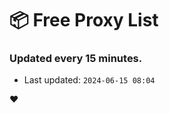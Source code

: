 # :package: Free Proxy List
### Updated every 15 minutes.

- Last updated: `2024-06-15 08:04`

:heart:
